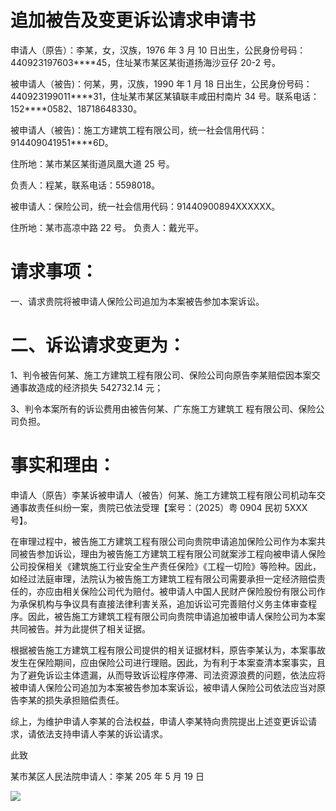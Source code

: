 # 追加被告及变更诉讼请求申请书

申请人（原告）：李某，女，汉族，1976 年 3 月 10 日出生，公民身份号码：440923197603\*\*\*\*45，住址某市某区某街道扬海沙豆仔 20-2 号。

被申请人（被告)：何某，男，汉族，1990 年 1 月 18 日出生，公民身份号码：440923199011\***\*31，住址某市某区某镇联丰咸田村南片 34 号。联系电话：152\*\***0582、18718648330。

被申请人（被告)：施工方建筑工程有限公司，统一社会信用代码：914409041951\*\*\*\*6D。

住所地：某市某区某街道凤凰大道 25 号。

负责人：程某，联系电话：5598018。

被申请人：保险公司，统一社会信用代码：91440900894XXXXXX。

住所地：某市高凉中路 22 号。
负责人：戴光平。

# 请求事项：

一、请求贵院将被申请人保险公司追加为本案被告参加本案诉讼。

# 二、诉讼请求变更为：

1、判令被告何某、施工方建筑工程有限公司、保险公司向原告李某赔偿因本案交通事故造成的经济损失 542732.14 元；

3、判令本案所有的诉讼费用由被告何某、广东施工方建筑工 程有限公司、保险公司负担。

# 事实和理由：

申请人（原告）李某诉被申请人（被告）何某、施工方建筑工程有限公司机动车交通事故责任纠纷一案，贵院已依法受理【案号：（2025）粤 0904 民初 5XXX 号】。

在审理过程中，被告施工方建筑工程有限公司向贵院申请追加保险公司作为本案共同被告参加诉讼，理由为被告施工方建筑工程有限公司就案涉工程向被申请人保险公司投保相关《建筑施工行业安全生产责任保险》《工程一切险》等险种。因此，如经过法庭审理，法院认为被告施工方建筑工程有限公司需要承担一定经济赔偿责任的，亦应由相关保险公司代为赔付。被申请人中国人民财产保险股份有限公司作为承保机构与争议具有直接法律利害关系，追加诉讼可完善赔付义务主体审查程序。因此，被告施工方建筑工程有限公司向贵院申请追加被申请人保险公司为本案共同被告。并为此提供了相关证据。

根据被告施工方建筑工程有限公司提供的相关证据材料，原告李某认为，本案事故发生在保险期间，应由保险公司进行理赔。因此，为有利于本案查清本案事实，且为了避免诉讼主体遗漏，从而导致诉讼程序停滞、司法资源浪费的问题，依法应将被申请人保险公司追加为本案被告参加本案诉讼，被申请人保险公司依法应当对原告李某的损失承担赔偿责任。

综上，为维护申请人李某的合法权益，申请人李某特向贵院提出上述变更诉讼请求，请依法支持申请人李某的诉讼请求。

此致

某市某区人民法院申请人：李某 205 年 5 月 19 日

![](https://cdn-mineru.openxlab.org.cn/extract/314b0b35-08a8-4535-911d-7fcad0f96850/6080666f5e02e9ff05eaeb41943ed626a31fbcfb4eb973f515f2ddf6b1619a97.jpg)
